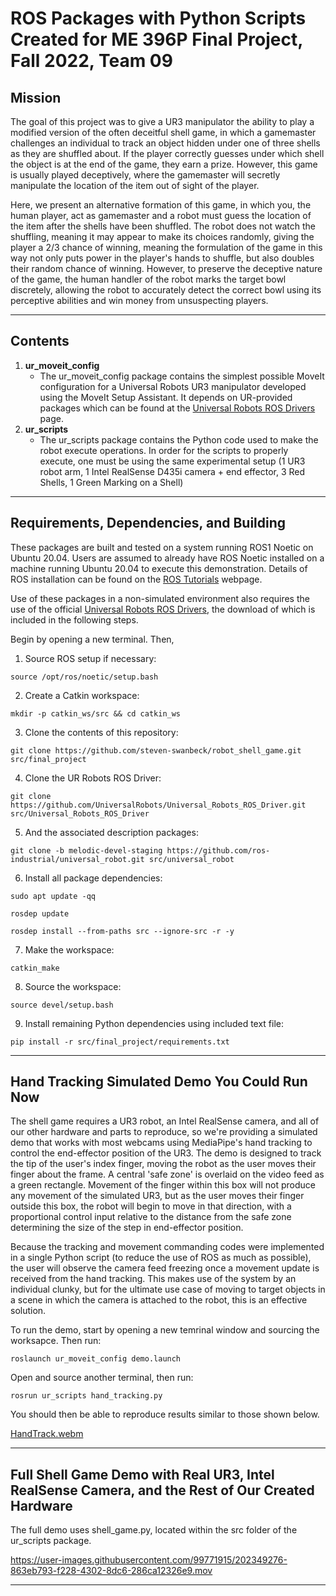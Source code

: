 # ROS Packages with Python Scripts Created for ME 396P Final Project, Fall 2022, Team 09

## Mission
The goal of this project was to give a UR3 manipulator the ability to play a modified version of the often deceitful shell game, in which a gamemaster challenges an individual to track an object hidden under one of three shells as they are shuffled about. If the player correctly guesses under which shell the object is at the end of the game, they earn a prize. However, this game is usually played deceptively, where the gamemaster will secretly manipulate the location of the item out of sight of the player. 

Here, we present an alternative formation of this game, in which you, the human player, act as gamemaster and a robot must guess the location of the item after the shells have been shuffled. The robot does not watch the shuffling, meaning it may appear to make its choices randomly, giving the player a 2/3 chance of winning, meaning the formulation of the game in this way not only puts power in the player's hands to shuffle, but also doubles their random chance of winning. However, to preserve the deceptive nature of the game, the human handler of the robot marks the target bowl discretely, allowing the robot to accurately detect the correct bowl using its perceptive abilities and win money from unsuspecting players.


<!--https://user-images.githubusercontent.com/99771915/202348599-81c0b833-6eca-4082-be7f-1034f2cbd8e7.mp4-->

---

## Contents
1. **ur_moveit_config**
    * The ur_moveit_config package contains the simplest possible MoveIt configuration for a Universal Robots UR3 manipulator developed using the MoveIt Setup Assistant. It depends on UR-provided packages which can be found at the [Universal Robots ROS Drivers](https://github.com/UniversalRobots/Universal_Robots_ROS_Driver) page.
2. **ur_scripts**
    * The ur_scripts package contains the Python code used to make the robot execute operations. In order for the scripts to properly execute, one must be using the same experimental setup (1 UR3 robot arm, 1 Intel RealSense D435i camera + end effector, 3 Red Shells, 1 Green Marking on a Shell)
---

## Requirements, Dependencies, and Building
These packages are built and tested on a system running ROS1 Noetic on Ubuntu 20.04. Users are assumed to already have ROS Noetic installed on a machine running Ubuntu 20.04 to execute this demonstration. Details of ROS installation can be found on the [ROS Tutorials](http://wiki.ros.org/ROS/Tutorials) webpage.

Use of these packages in a non-simulated environment also requires the use of the official [Universal Robots ROS Drivers](https://github.com/UniversalRobots/Universal_Robots_ROS_Driver), the download of which is included in the following steps.

Begin by opening a new terminal. Then,
1. Source ROS setup if necessary:
```console
source /opt/ros/noetic/setup.bash
```
2. Create a Catkin workspace:
```console
mkdir -p catkin_ws/src && cd catkin_ws
```
3. Clone the contents of this repository:
```console
git clone https://github.com/steven-swanbeck/robot_shell_game.git src/final_project
```
4. Clone the UR Robots ROS Driver:
```console
git clone https://github.com/UniversalRobots/Universal_Robots_ROS_Driver.git src/Universal_Robots_ROS_Driver
```
5. And the associated description packages:
```console
git clone -b melodic-devel-staging https://github.com/ros-industrial/universal_robot.git src/universal_robot
```
6. Install all package dependencies:
```console
sudo apt update -qq
```
```console
rosdep update
```
```console
rosdep install --from-paths src --ignore-src -r -y
```
7. Make the workspace:
```console
catkin_make
```
8. Source the workspace:
```console
source devel/setup.bash
```
9. Install remaining Python dependencies using included text file:
```console
pip install -r src/final_project/requirements.txt
```
---
## Hand Tracking Simulated Demo You Could Run Now
The shell game requires a UR3 robot, an Intel RealSense camera, and all of our other hardware and parts to reproduce, so we're providing a simulated demo that works with most webcams using MediaPipe's hand tracking to control the end-effector position of the UR3. The demo is designed to track the tip of the user's index finger, moving the robot as the user moves their finger about the frame. A central 'safe zone' is overlaid on the video feed as a green rectangle. Movement of the finger within this box will not produce any movement of the simulated UR3, but as the user moves their finger outside this box, the robot will begin to move in that direction, with a proportional control input relative to the distance from the safe zone determining the size of the step in end-effector position. 

Because the tracking and movement commanding codes were implemented in a single Python script (to reduce the use of ROS as much as possible), the user will observe the camera feed freezing once a movement update is received from the hand tracking. This makes use of the system by an individual clunky, but for the ultimate use case of moving to target objects in a scene in which the camera is attached to the robot, this is an effective solution. 

To run the demo, start by opening a new temrinal window and sourcing the worksapce. Then run:
```console
roslaunch ur_moveit_config demo.launch
```
Open and source another terminal, then run:
```console
rosrun ur_scripts hand_tracking.py
```
You should then be able to reproduce results similar to those shown below.

[HandTrack.webm](https://user-images.githubusercontent.com/99771915/202353380-6606532c-889d-4f19-9824-c336622b92ac.webm)

---

## Full Shell Game Demo with Real UR3, Intel RealSense Camera, and the Rest of Our Created Hardware
The full demo uses shell_game.py, located within the src folder of the ur_scripts package.

https://user-images.githubusercontent.com/99771915/202349276-863eb793-f228-4302-8dc6-286ca12326e9.mov

---
